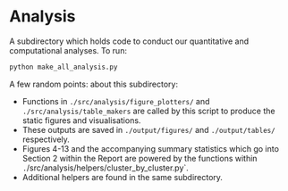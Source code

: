 # Analysis

A subdirectory which holds code to conduct our quantitative and computational analyses. To run:

```bash
python make_all_analysis.py
```

A few random points: about this subdirectory:

* Functions in `./src/analysis/figure_plotters/` and `./src/analysis/table_makers` are called by this script to produce the static figures and visualisations.
* These outputs are saved in `./output/figures/` and `./output/tables/` respectively.
* Figures 4-13 and the accompanying summary statistics which go into Section 2 within the Report are powered by the functions within `.`/src/analysis/helpers/cluster_by_cluster.py`.
* Additional helpers are found in the same subdirectory.